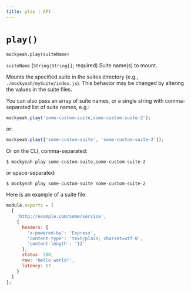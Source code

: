 ```yaml
---
title: play | API
---
```


# `play()`

`mockyeah.play(suiteName)`

`suiteName` (`String|String[]`; required) Suite name(s) to mount.

Mounts the specified suite in the suites directory (e.g., `./mockyeah/mySuite/index.js`).
This behavior may be changed by altering the values in the suite files.

You can also pass an array of suite names, or a single string with comma-separated list of suite names, e.g.:

```js
mockyeah.play('some-custom-suite,some-custom-suite-2');
```

or:

```js
mockyeah.play(['some-custom-suite', 'some-custom-suite-2']);
```

Or on the CLI, comma-separated:

```console
$ mockyeah play some-custom-suite,some-custom-suite-2
```

or space-separated:

```console
$ mockyeah play some-custom-suite some-custom-suite-2
```

Here is an example of a suite file:

```js
module.exports = [
  [
    'http://example.com/some/service',
    {
      headers: {
        'x-powered-by': 'Express',
        'content-type': 'text/plain; charset=utf-8',
        'content-length': '12'
      },
      status: 200,
      raw: 'Hello world!',
      latency: 57
    }
  ]
];
```
